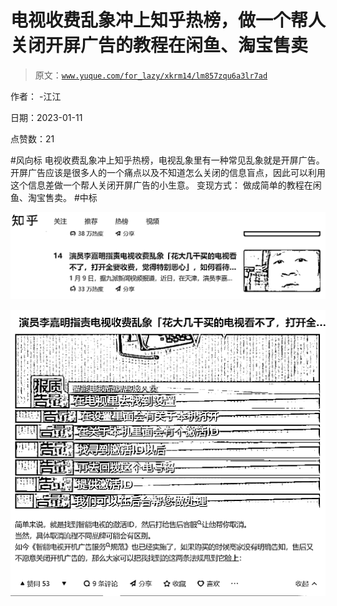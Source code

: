 # 电视收费乱象冲上知乎热榜，做一个帮人关闭开屏广告的教程在闲鱼、淘宝售卖

> 原文：[`www.yuque.com/for_lazy/xkrm14/lm857zqu6a3lr7ad`](https://www.yuque.com/for_lazy/xkrm14/lm857zqu6a3lr7ad)

作者： -江江 

日期：2023-01-11 

点赞数：21 

#风向标 电视收费乱象冲上知乎热榜，电视乱象里有一种常见乱象就是开屏广告。 开屏广告应该是很多人的一个痛点以及不知道怎么关闭的信息盲点，因此可以利用这个信息差做一个帮人关闭开屏广告的小生意。 变现方式： 做成简单的教程在闲鱼、淘宝售卖。 #中标 

![](img/57229c071c0c1964da7b6971a5977ae5.png)  

![](img/36a48d5c44f818753aebf769efd8777a.png) 

